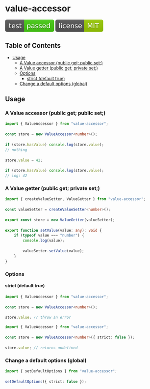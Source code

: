 # value-accessor

![test: passed](https://raw.githubusercontent.com/PavelDymkov/value-accessor/main/badges/test.svg)
![license: MIT](https://raw.githubusercontent.com/PavelDymkov/value-accessor/main/badges/license.svg)

## Table of Contents

<!-- toc -->

- [Usage](#usage)
  * [A Value accessor (public get; public set;)](#a-value-accessor-public-get-public-set)
  * [A Value getter (public get; private set;)](#a-value-getter-public-get-private-set)
  * [Options](#options)
    + [strict (default true)](#strict-default-true)
  * [Change a default options (global)](#change-a-default-options-global)

<!-- tocstop -->

## Usage

### A Value accessor (public get; public set;)

```ts
import { ValueAccessor } from "value-accessor";

const store = new ValueAccessor<number>();

if (store.hasValue) console.log(store.value);
// nothing

store.value = 42;

if (store.hasValue) console.log(store.value);
// log: 42
```

### A Value getter (public get; private set;)

```ts
import { createValueSetter, ValueGetter } from "value-accessor";

const valueSetter = createValueSetter<number>();

export const store = new ValueGetter(valueSetter);

export function setValue(value: any): void {
    if (typeof value === "number") {
        console.log(value);

        valueSetter.setValue(value);
    }
}
```

### Options

#### strict (default true)

```ts
import { ValueAccessor } from "value-accessor";

const store = new ValueAccessor<number>();

store.value; // throw an error
```

```ts
import { ValueAccessor } from "value-accessor";

const store = new ValueAccessor<number>({ strict: false });

store.value; // returns undefined
```

### Change a default options (global)

```ts
import { setDefaultOptions } from "value-accessor";

setDefaultOptions({ strict: false });
```
